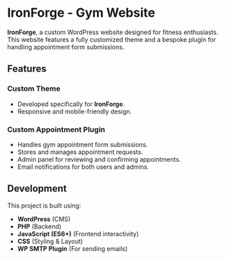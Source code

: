 # IronForge - Gym Website

**IronForge**, a custom WordPress website designed for fitness enthusiasts. This website features a fully customized theme and a bespoke plugin for handling appointment form submissions.

## Features

### Custom Theme
- Developed specifically for **IronForge**.
- Responsive and mobile-friendly design.

### Custom Appointment Plugin
- Handles gym appointment form submissions.
- Stores and manages appointment requests.
- Admin panel for reviewing and confirming appointments.
- Email notifications for both users and admins.

## Development
This project is built using:
- **WordPress** (CMS)
- **PHP** (Backend)
- **JavaScript (ES6+)** (Frontend interactivity)
- **CSS** (Styling & Layout)
- **WP SMTP Plugin** (For sending emails)

